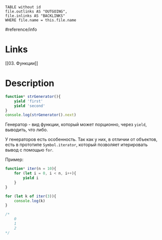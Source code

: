 ```dataview 
TABLE without id
file.outlinks AS "OUTGOING",
file.inlinks AS "BACKLINKS"
WHERE file.name = this.file.name
```
#reference/info
# Links

[[03. Функции]]

# Description

```javascript
function* strGenerator(){
	yield 'first'
	yield 'second'
}
console.log(strGenerator().next)

```

Генератор - вид функции, который может порционно, через `yield`, выводить, что либо.

У генераторов есть особенность. Так как у них, в отличии от объектов, есть в прототипе `Symbol.iterator`, который позволяет итерировать вывод с помощью `for`.

Пример:
```javascript
function* iter(n = 10){
	for (let i = 0, i < n, i++){
		yield i
	}
}

for (let k of iter(3)){
	console.log(k)
}

/*
	0
	1
	2
*/
```